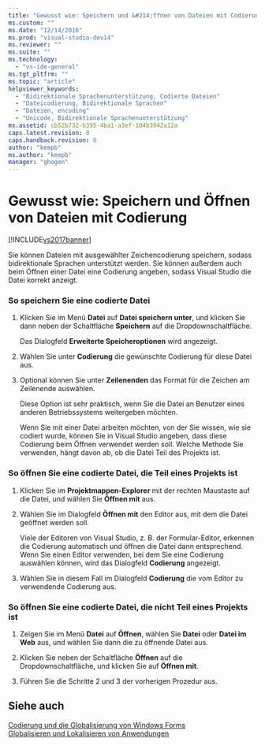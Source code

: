 ```yaml
---
title: "Gewusst wie: Speichern und &#214;ffnen von Dateien mit Codierung | Microsoft Docs"
ms.custom: ""
ms.date: "12/14/2016"
ms.prod: "visual-studio-dev14"
ms.reviewer: ""
ms.suite: ""
ms.technology: 
  - "vs-ide-general"
ms.tgt_pltfrm: ""
ms.topic: "article"
helpviewer_keywords: 
  - "Bidirektionale Sprachenunterstützung, Codierte Dateien"
  - "Dateicodierung, Bidirektionale Sprachen"
  - "Dateien, encoding"
  - "Unicode, Bidirektionale Sprachenunterstützung"
ms.assetid: cb52b732-b395-4ba1-a3ef-104b3942a12a
caps.latest.revision: 8
caps.handback.revision: 8
author: "kempb"
ms.author: "kempb"
manager: "ghogen"
---
```

# Gewusst wie: Speichern und &#214;ffnen von Dateien mit Codierung
[!INCLUDE[vs2017banner](../code-quality/includes/vs2017banner.md)]

Sie können Dateien mit ausgewählter Zeichencodierung speichern, sodass bidirektionale Sprachen unterstützt werden.  Sie können außerdem auch beim Öffnen einer Datei eine Codierung angeben, sodass Visual Studio die Datei korrekt anzeigt.  
  
### So speichern Sie eine codierte Datei  
  
1.  Klicken Sie im Menü **Datei** auf **Datei speichern unter**, und klicken Sie dann neben der Schaltfläche **Speichern** auf die Dropdownschaltfläche.  
  
     Das Dialogfeld **Erweiterte Speicheroptionen** wird angezeigt.  
  
2.  Wählen Sie unter **Codierung** die gewünschte Codierung für diese Datei aus.  
  
3.  Optional können Sie unter **Zeilenenden** das Format für die Zeichen am Zeilenende auswählen.  
  
     Diese Option ist sehr praktisch, wenn Sie die Datei an Benutzer eines anderen Betriebssystems weitergeben möchten.  
  
     Wenn Sie mit einer Datei arbeiten möchten, von der Sie wissen, wie sie codiert wurde, können Sie in Visual Studio angeben, dass diese Codierung beim Öffnen verwendet werden soll.  Welche Methode Sie verwenden, hängt davon ab, ob die Datei Teil des Projekts ist.  
  
### So öffnen Sie eine codierte Datei, die Teil eines Projekts ist  
  
1.  Klicken Sie im **Projektmappen\-Explorer** mit der rechten Maustaste auf die Datei, und wählen Sie **Öffnen mit** aus.  
  
2.  Wählen Sie im Dialogfeld **Öffnen mit** den Editor aus, mit dem die Datei geöffnet werden soll.  
  
     Viele der Editoren von Visual Studio, z. B. der Formular\-Editor, erkennen die Codierung automatisch und öffnen die Datei dann entsprechend.  Wenn Sie einen Editor verwenden, bei dem Sie eine Codierung auswählen können, wird das Dialogfeld **Codierung** angezeigt.  
  
3.  Wählen Sie in diesem Fall im Dialogfeld **Codierung** die vom Editor zu verwendende Codierung aus.  
  
### So öffnen Sie eine codierte Datei, die nicht Teil eines Projekts ist  
  
1.  Zeigen Sie im Menü **Datei** auf **Öffnen**, wählen Sie **Datei** oder **Datei im Web** aus, und wählen Sie dann die zu öffnende Datei aus.  
  
2.  Klicken Sie neben der Schaltfläche **Öffnen** auf die Dropdownschaltfläche, und klicken Sie auf **Öffnen mit**.  
  
3.  Führen Sie die Schritte 2 und 3 der vorherigen Prozedur aus.  
  
## Siehe auch  
 [Codierung und die Globalisierung von Windows Forms](../Topic/Encoding%20and%20Windows%20Forms%20Globalization.md)   
 [Globalisieren und Lokalisieren von Anwendungen](../ide/globalizing-and-localizing-applications.md)